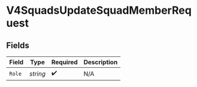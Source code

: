 # V4SquadsUpdateSquadMemberRequest


## Fields

| Field              | Type               | Required           | Description        |
| ------------------ | ------------------ | ------------------ | ------------------ |
| `Role`             | *string*           | :heavy_check_mark: | N/A                |